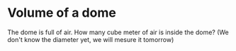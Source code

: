 # Volume of a dome
The dome is full of air. How many cube meter of air is inside the dome?
(We don't know the diameter yet, we will mesure it tomorrow)